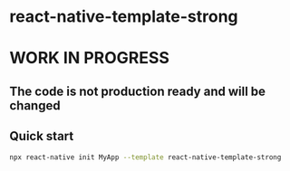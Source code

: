 # react-native-template-strong

# WORK IN PROGRESS
## The code is not production ready and will be changed

## Quick start

```sh
npx react-native init MyApp --template react-native-template-strong
```
